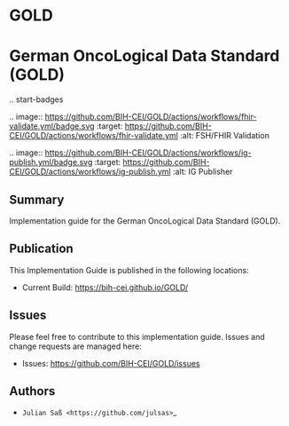 # GOLD
German OncoLogical Data Standard (GOLD)
========================

.. start-badges

.. image:: https://github.com/BIH-CEI/GOLD/actions/workflows/fhir-validate.yml/badge.svg
    :target: https://github.com/BIH-CEI/GOLD/actions/workflows/fhir-validate.yml
    :alt: FSH/FHIR Validation

.. image:: https://github.com/BIH-CEI/GOLD/actions/workflows/ig-publish.yml/badge.svg
    :target: https://github.com/BIH-CEI/GOLD/actions/workflows/ig-publish.yml
    :alt: IG Publisher

Summary
-------
Implementation guide for the German OncoLogical Data Standard (GOLD).

Publication
-----------
This Implementation Guide is published in the following locations:

* Current Build: https://bih-cei.github.io/GOLD/

Issues
------
Please feel free to contribute to this implementation guide. Issues and change requests are managed here:

* Issues: https://github.com/BIH-CEI/GOLD/issues

Authors
--------
* `Julian Saß <https://github.com/julsas>`_
